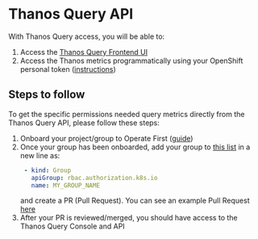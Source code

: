 # Thanos Query API

With Thanos Query access, you will be able to:
1. Access the [Thanos Query Frontend UI][1]
2. Access the Thanos metrics programmatically using your OpenShift personal token ([instructions][2])

## Steps to follow
To get the specific permissions needed query metrics directly from the Thanos Query API, please follow these steps:

1. Onboard your project/group to Operate First ([guide][3])
2. Once your group has been onboarded, add your group to [this list][4] in a new line as: <br>
   ```yaml
    - kind: Group
      apiGroup: rbac.authorization.k8s.io
      name: MY_GROUP_NAME
   ```
   and create a PR (Pull Request). You can see an example Pull Request [here][5]
3. After your PR is reviewed/merged, you should have access to the Thanos Query Console and API

[1]: https://thanos-query-frontend-opf-observatorium.apps.smaug.na.operate-first.cloud/
[2]: thanos_programmatic_access.md
[3]: https://github.com/operate-first/hitchhikers-guide/blob/main/pages/onboarding_project.ipynb
[4]: https://github.com/operate-first/apps/blob/master/observatorium/overlays/moc/smaug/thanos/rolebindings/opf-observatorium-view.yaml#L10
[5]: https://github.com/operate-first/apps/pull/1378
